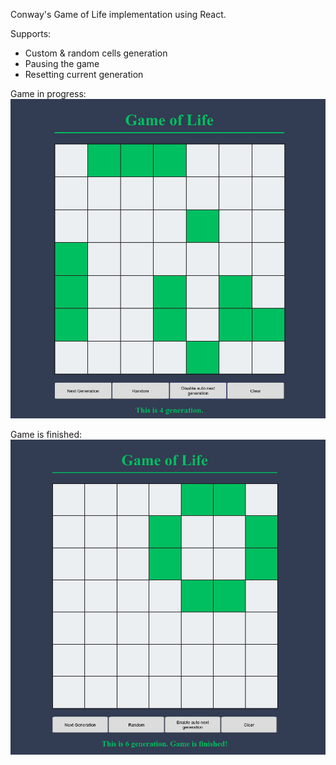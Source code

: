 Conway's Game of Life implementation using React.

Supports:
* Custom & random cells generation
* Pausing the game
* Resetting current generation

Game in progress:
![Game in progress screenshot](screenshots/game_in_progress.png?raw=true "Game in progress screenshot")

Game is finished:
![Game finished screenshot](screenshots/game_finished.png "Game finished screenshot")
